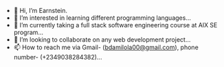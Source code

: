 - 👋 Hi, I’m Earnstein.
- 👀 I’m interested in learning different programming languages...
- 🌱 I’m currently taking a full stack software engineering course at AlX SE program...
- 💞️ I’m looking to collaborate on any web development project...
- 📫 How to reach me via Gmail- (bdamilola00@gmail.com), phone number- (+2349038284382)...

<!---
Earnstein/Earnstein is a ✨ special ✨ repository because its `README.md` (this file) appears on your GitHub profile.
You can click the Preview link to take a look at your changes.
--->
